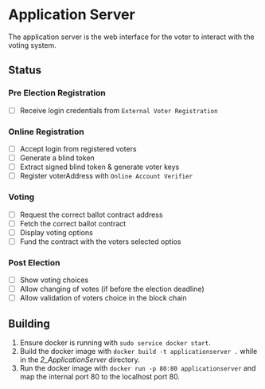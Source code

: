 # Application Server
The application server is the web interface for the voter to interact with the voting system.

## Status
### Pre Election Registration
- [ ] Receive login credentials from `External Voter Registration`

### Online Registration
- [ ] Accept login from registered voters
- [ ] Generate a blind token
- [ ] Extract signed blind token & generate voter keys
- [ ] Register voterAddress with `Online Account Verifier`

### Voting
- [ ] Request the correct ballot contract address
- [ ] Fetch the correct ballot contract
- [ ] Display voting options
- [ ] Fund the contract with the voters selected optios

### Post Election
- [ ] Show voting choices
- [ ] Allow changing of votes (if before the election deadline)
- [ ] Allow validation of voters choice in the block chain

## Building
1. Ensure docker is running with `sudo service docker start`.
2. Build the docker image with `docker build -t applicationserver .` while in the *2_ApplicationServer* directory.
3. Run the docker image with `docker run -p 80:80 applicationserver` and map the internal port 80 to the localhost port 80.

